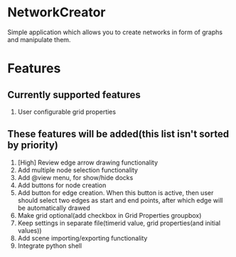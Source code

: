# NetworkCreator
Simple application which allows you to create networks in form of graphs and manipulate them.

# Features
## Currently supported features
1. User configurable grid properties

## These features will be added(this list isn't sorted by priority)
1. [High] Review edge arrow drawing functionality
2. Add multiple node selection functionality
3. Add @view menu, for show/hide docks
4. Add buttons for node creation
5. Add button for edge creation. When this button is active, then user should select two edges as start and 				end points, after which edge will be automatically drawed
6. Make grid optional(add checkbox in Grid Properties groupbox)
7. Keep settings in separate file(timerid value, grid properties(and initial values))
8. Add scene importing/exporting functionality
9. Integrate python shell

